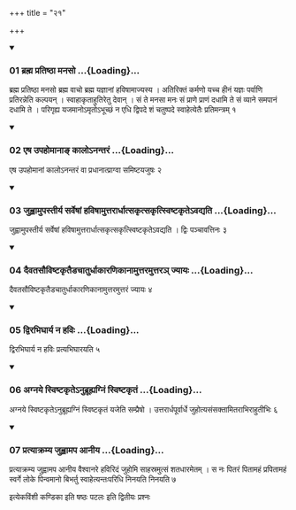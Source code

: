 +++
title = "२१"

+++

<div class="js_include" includetitle="true" newlevelforh1="3" unfilled="" url="/vedAH_yajuH/taittirIyam/sUtram/ApastambaH/shrautam/vishvAsa-prastutiH/02/21/01_brahma_pratiShThA_manaso.md">
<details open><summary><h3>01 ब्रह्म प्रतिष्ठा मनसो ...{Loading}...</h3></summary>

ब्रह्म प्रतिष्ठा मनसो ब्रह्म वाचो ब्रह्म यज्ञानां हविषामाज्यस्य । अतिरिक्तं कर्मणो यच्च हीनं यज्ञः पर्वाणि प्रतिरन्नेति कल्पयन् । स्वाहाकृताहुतिरेतु देवान् । सं ते मनसा मनः सं प्राणे प्राणं दधामि ते सं व्याने समपानं दधामि ते । परिगृह्य यजमानोऽमृतोऽभूच्छं न एधि द्विपदे शं चतुष्पदे स्वाहेत्येतैः प्रतिमन्त्रम् १
</details>
</div>

<div class="js_include collapsed" newlevelforh1="4" title="सर्वाष् टीकाः" url="/vedAH_yajuH/taittirIyam/sUtram/ApastambaH/shrautam/sarvASh_TIkAH/02/21/01_brahma_pratiShThA_manaso.md"> </div>



<div class="js_include collapsed" newlevelforh1="4" title="मूलम्" url="/vedAH_yajuH/taittirIyam/sUtram/ApastambaH/shrautam/mUlam/02/21/01_brahma_pratiShThA_manaso.md"> </div>


<div class="js_include" includetitle="true" newlevelforh1="3" unfilled="" url="/vedAH_yajuH/taittirIyam/sUtram/ApastambaH/shrautam/vishvAsa-prastutiH/02/21/02_eSha_upahomAnA~N_kAlo-nantaraM.md">
<details open><summary><h3>02 एष उपहोमानाङ् कालोऽनन्तरं ...{Loading}...</h3></summary>

एष उपहोमानां कालोऽनन्तरं वा प्रधानात्प्राग्वा समिष्टयजुषः २
</details>
</div>

<div class="js_include collapsed" newlevelforh1="4" title="सर्वाष् टीकाः" url="/vedAH_yajuH/taittirIyam/sUtram/ApastambaH/shrautam/sarvASh_TIkAH/02/21/02_eSha_upahomAnA~N_kAlo-nantaraM.md"> </div>



<div class="js_include collapsed" newlevelforh1="4" title="मूलम्" url="/vedAH_yajuH/taittirIyam/sUtram/ApastambaH/shrautam/mUlam/02/21/02_eSha_upahomAnA~N_kAlo-nantaraM.md"> </div>


<div class="js_include" includetitle="true" newlevelforh1="3" unfilled="" url="/vedAH_yajuH/taittirIyam/sUtram/ApastambaH/shrautam/vishvAsa-prastutiH/02/21/03_juhvAmupastIrya_sarveShAM_haviShAmuttarArdhAtsakRtsakRtsviShTakRte-vadyati.md">
<details open><summary><h3>03 जुह्वामुपस्तीर्य सर्वेषां हविषामुत्तरार्धात्सकृत्सकृत्स्विष्टकृतेऽवद्यति ...{Loading}...</h3></summary>

जुह्वामुपस्तीर्य सर्वेषां हविषामुत्तरार्धात्सकृत्सकृत्स्विष्टकृतेऽवद्यति । द्विः पञ्चावत्तिनः ३
</details>
</div>

<div class="js_include collapsed" newlevelforh1="4" title="सर्वाष् टीकाः" url="/vedAH_yajuH/taittirIyam/sUtram/ApastambaH/shrautam/sarvASh_TIkAH/02/21/03_juhvAmupastIrya_sarveShAM_haviShAmuttarArdhAtsakRtsakRtsviShTakRte-vadyati.md"> </div>



<div class="js_include collapsed" newlevelforh1="4" title="मूलम्" url="/vedAH_yajuH/taittirIyam/sUtram/ApastambaH/shrautam/mUlam/02/21/03_juhvAmupastIrya_sarveShAM_haviShAmuttarArdhAtsakRtsakRtsviShTakRte-vadyati.md"> </div>


<div class="js_include" includetitle="true" newlevelforh1="3" unfilled="" url="/vedAH_yajuH/taittirIyam/sUtram/ApastambaH/shrautam/vishvAsa-prastutiH/02/21/04_daivatasauviShTakRtaiDachAturdhAkAraNikAnAmuttaramuttara~n_jyAyaH.md">
<details open><summary><h3>04 दैवतसौविष्टकृतैडचातुर्धाकारणिकानामुत्तरमुत्तरञ् ज्यायः ...{Loading}...</h3></summary>

दैवतसौविष्टकृतैडचातुर्धाकारणिकानामुत्तरमुत्तरं ज्यायः ४
</details>
</div>

<div class="js_include collapsed" newlevelforh1="4" title="सर्वाष् टीकाः" url="/vedAH_yajuH/taittirIyam/sUtram/ApastambaH/shrautam/sarvASh_TIkAH/02/21/04_daivatasauviShTakRtaiDachAturdhAkAraNikAnAmuttaramuttara~n_jyAyaH.md"> </div>



<div class="js_include collapsed" newlevelforh1="4" title="मूलम्" url="/vedAH_yajuH/taittirIyam/sUtram/ApastambaH/shrautam/mUlam/02/21/04_daivatasauviShTakRtaiDachAturdhAkAraNikAnAmuttaramuttara~n_jyAyaH.md"> </div>


<div class="js_include" includetitle="true" newlevelforh1="3" unfilled="" url="/vedAH_yajuH/taittirIyam/sUtram/ApastambaH/shrautam/vishvAsa-prastutiH/02/21/05_dvirabhighArya_na_haviH.md">
<details open><summary><h3>05 द्विरभिघार्य न हविः ...{Loading}...</h3></summary>

द्विरभिघार्य न हविः प्रत्यभिघारयति ५
</details>
</div>

<div class="js_include collapsed" newlevelforh1="4" title="सर्वाष् टीकाः" url="/vedAH_yajuH/taittirIyam/sUtram/ApastambaH/shrautam/sarvASh_TIkAH/02/21/05_dvirabhighArya_na_haviH.md"> </div>



<div class="js_include collapsed" newlevelforh1="4" title="मूलम्" url="/vedAH_yajuH/taittirIyam/sUtram/ApastambaH/shrautam/mUlam/02/21/05_dvirabhighArya_na_haviH.md"> </div>


<div class="js_include" includetitle="true" newlevelforh1="3" unfilled="" url="/vedAH_yajuH/taittirIyam/sUtram/ApastambaH/shrautam/vishvAsa-prastutiH/02/21/06_agnaye_sviShTakRte-nubrUhyagniM_sviShTakRtaM.md">
<details open><summary><h3>06 अग्नये स्विष्टकृतेऽनुब्रूह्यग्निं स्विष्टकृतं ...{Loading}...</h3></summary>

अग्नये स्विष्टकृतेऽनुब्रूह्यग्निं स्विष्टकृतं यजेति सम्प्रैषो । उत्तरार्धपूर्वार्धे जुहोत्यसंसक्तामितराभिराहुतीभिः ६
</details>
</div>

<div class="js_include collapsed" newlevelforh1="4" title="सर्वाष् टीकाः" url="/vedAH_yajuH/taittirIyam/sUtram/ApastambaH/shrautam/sarvASh_TIkAH/02/21/06_agnaye_sviShTakRte-nubrUhyagniM_sviShTakRtaM.md"> </div>



<div class="js_include collapsed" newlevelforh1="4" title="मूलम्" url="/vedAH_yajuH/taittirIyam/sUtram/ApastambaH/shrautam/mUlam/02/21/06_agnaye_sviShTakRte-nubrUhyagniM_sviShTakRtaM.md"> </div>


<div class="js_include" includetitle="true" newlevelforh1="3" unfilled="" url="/vedAH_yajuH/taittirIyam/sUtram/ApastambaH/shrautam/vishvAsa-prastutiH/02/21/07_pratyAkramya_juhvAmapa_AnIya.md">
<details open><summary><h3>07 प्रत्याक्रम्य जुह्वामप आनीय ...{Loading}...</h3></summary>

प्रत्याक्रम्य जुह्वामप आनीय वैश्वानरे हविरिदं जुहोमि साहस्रमुत्सं शतधारमेतम् । स नः पितरं पितामहं प्रपितामहं स्वर्गे लोके पिन्वमानो बिभर्तु स्वाहेत्यन्तःपरिधि निनयति निनयति ७
</details>
</div>

<div class="js_include collapsed" newlevelforh1="4" title="सर्वाष् टीकाः" url="/vedAH_yajuH/taittirIyam/sUtram/ApastambaH/shrautam/sarvASh_TIkAH/02/21/07_pratyAkramya_juhvAmapa_AnIya.md"> </div>



<div class="js_include collapsed" newlevelforh1="4" title="मूलम्" url="/vedAH_yajuH/taittirIyam/sUtram/ApastambaH/shrautam/mUlam/02/21/07_pratyAkramya_juhvAmapa_AnIya.md"> </div>





  
इत्येकविंशी कण्डिका 
इति षष्ठः पटलः 
इति द्वितीयः प्रश्नः 